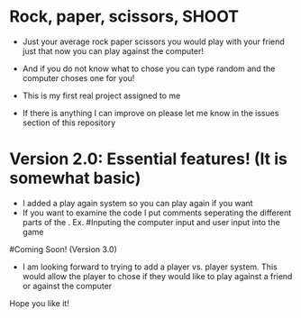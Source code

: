# Rock, paper, scissors, SHOOT
- Just your average rock paper scissors you would play with your friend just that now you can play against the computer!
- And if you do not know what to chose you can type random and the computer choses one for you!

- This is my first real project assigned to me
- If there is anything I can improve on please let me know in the issues section of this repository


# Version 2.0: Essential features! (It is somewhat basic)
- I added a play again system so you can play again if you want
- If you want to examine the code I put comments seperating the different parts of the . Ex.  #Inputing the computer input and user input into the game

#Coming Soon! (Version 3.0)
- I am looking forward to trying to add a player vs. player system. This would allow the player to chose if they would like to play against a friend or against the computer

Hope you like it!
